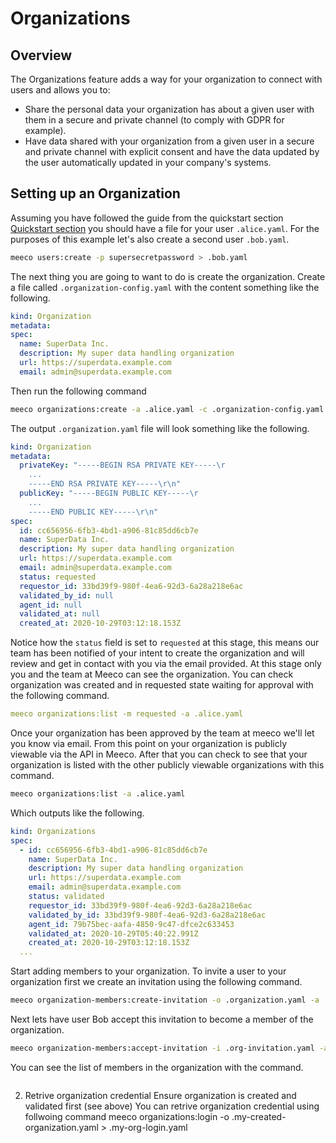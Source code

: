 # Organizations

## Overview

The Organizations feature adds a way for your organization to connect with users and allows you to:

* Share the personal data your organization has about a given user with them in a secure and private
channel (to comply with GDPR for example).
* Have data shared with your organization from a given user in a secure and private channel
with explicit consent and have the data updated by the user automatically updated in your
company's systems.

## Setting up an Organization

Assuming you have followed the guide from the quickstart section [Quickstart section](../getting-started/quickstart.md)
you should have a file for your user `.alice.yaml`. For the purposes of this example let's also create a second user
`.bob.yaml`.

```bash
meeco users:create -p supersecretpassword > .bob.yaml
```
  
The next thing you are going to want to do is create the organization. Create a file called `.organization-config.yaml`
with the content something like the following.

```yaml
kind: Organization
metadata:
spec:
  name: SuperData Inc.
  description: My super data handling organization
  url: https://superdata.example.com
  email: admin@superdata.example.com
```

Then run the following command

```bash
meeco organizations:create -a .alice.yaml -c .organization-config.yaml > .organization.yaml
```

The output `.organization.yaml` file will look something like the following.

```yaml
kind: Organization
metadata:
  privateKey: "-----BEGIN RSA PRIVATE KEY-----\r
    ...
    -----END RSA PRIVATE KEY-----\r\n"
  publicKey: "-----BEGIN PUBLIC KEY-----\r
    ...
    -----END PUBLIC KEY-----\r\n"
spec:
  id: cc656956-6fb3-4bd1-a906-81c85dd6cb7e
  name: SuperData Inc.
  description: My super data handling organization
  url: https://superdata.example.com
  email: admin@superdata.example.com
  status: requested
  requestor_id: 33bd39f9-980f-4ea6-92d3-6a28a218e6ac
  validated_by_id: null
  agent_id: null
  validated_at: null
  created_at: 2020-10-29T03:12:18.153Z
```

Notice how the `status` field is set to `requested` at this stage, this means our team has been
notified of your intent to create the organization and will review and get in contact with you
via the email provided. At this stage only you and the team at Meeco can see the organization.
You can check organization was created and in requested state waiting for approval with the following
command.

```yaml
meeco organizations:list -m requested -a .alice.yaml
```

Once your organization has been approved by the team at meeco we'll let you know via email. From this
point on your organization is publicly viewable via the API in Meeco. After that you can check to see
that your organization is listed with the other publicly viewable organizations with this command.

```bash
meeco organizations:list -a .alice.yaml
```

Which outputs like the following.

```yaml
kind: Organizations
spec:
  - id: cc656956-6fb3-4bd1-a906-81c85dd6cb7e
    name: SuperData Inc.
    description: My super data handling organization
    url: https://superdata.example.com
    email: admin@superdata.example.com
    status: validated
    requestor_id: 33bd39f9-980f-4ea6-92d3-6a28a218e6ac
    validated_by_id: 33bd39f9-980f-4ea6-92d3-6a28a218e6ac
    agent_id: 79b75bec-aafa-4850-9c47-dfce2c633453
    validated_at: 2020-10-29T05:40:22.991Z
    created_at: 2020-10-29T03:12:18.153Z
  ...
```

Start adding members to your organization. To invite a user to your organization first we create an
invitation using the following command.

```bash
meeco organization-members:create-invitation -o .organization.yaml -a .alice.yaml > .org-invitation.yaml
```

Next lets have user Bob accept this invitation to become a member of the organization.

```bash
meeco organization-members:accept-invitation -i .org-invitation.yaml -a .bob.yaml > .bob-org-membership.yaml
```

You can see the list of members in the organization with the command.

```bash

```


2. Retrive organization credential
Ensure organization is created and validated first (see above)
You can retrive organization credential using follwoing command meeco organizations:login -o .my-created-organization.yaml > .my-org-login.yaml